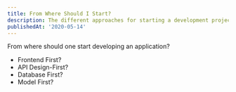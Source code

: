 ```yaml
---
title: From Where Should I Start?
description: The different approaches for starting a development project.
publishedAt: '2020-05-14'
---
```


From where should one start developing an application?

- Frontend First?
- API Design-First?
- Database First?
- Model First?